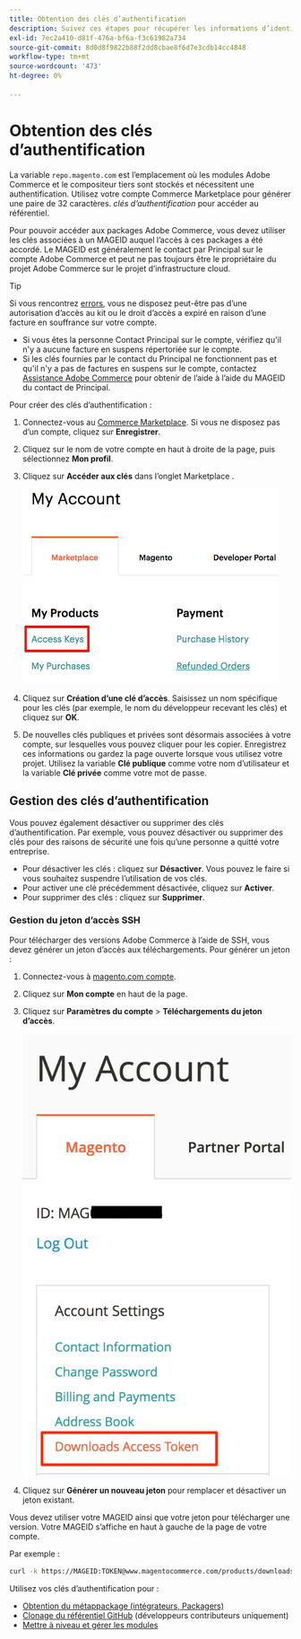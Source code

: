 ```yaml
---
title: Obtention des clés d’authentification
description: Suivez ces étapes pour récupérer les informations d’identification afin d’accéder aux modules du compositeur d’Adobe Commerce sur repo.magento.com.
exl-id: 7ec2a410-d81f-476a-bf6a-f3c61982a734
source-git-commit: 8d0d8f9822b88f2dd8cbae8f6d7e3cdb14cc4848
workflow-type: tm+mt
source-wordcount: '473'
ht-degree: 0%

---
```


# Obtention des clés d’authentification

La variable `repo.magento.com` est l’emplacement où les modules Adobe Commerce et le compositeur tiers sont stockés et nécessitent une authentification. Utilisez votre compte Commerce Marketplace pour générer une paire de 32 caractères. *clés d’authentification* pour accéder au référentiel.

Pour pouvoir accéder aux packages Adobe Commerce, vous devez utiliser les clés associées à un MAGEID auquel l’accès à ces packages a été accordé. Le MAGEID est généralement le contact par Principal sur le compte Adobe Commerce et peut ne pas toujours être le propriétaire du projet Adobe Commerce sur le projet d’infrastructure cloud.

>[!TIP]
>
>Si vous rencontrez [errors](https://experienceleague.adobe.com/docs/commerce-knowledge-base/kb/troubleshooting/deployment/magento-commerce-cloud-repo-could-not-be-accessed-403-forbidden-or-404-not-found-error-when-deploying.html), vous ne disposez peut-être pas d’une autorisation d’accès au kit ou le droit d’accès a expiré en raison d’une facture en souffrance sur votre compte.
>
>* Si vous êtes la personne Contact Principal sur le compte, vérifiez qu&#39;il n&#39;y a aucune facture en suspens répertoriée sur le compte.
>* Si les clés fournies par le contact du Principal ne fonctionnent pas et qu&#39;il n&#39;y a pas de factures en suspens sur le compte, contactez [Assistance Adobe Commerce](https://experienceleague.adobe.com/docs/commerce-knowledge-base/kb/help-center-guide/magento-help-center-user-guide.html#submit-ticket) pour obtenir de l’aide à l’aide du MAGEID du contact de Principal.

Pour créer des clés d’authentification :

1. Connectez-vous au [Commerce Marketplace](https://commercemarketplace.adobe.com/). Si vous ne disposez pas d’un compte, cliquez sur **Enregistrer**.

1. Cliquez sur le nom de votre compte en haut à droite de la page, puis sélectionnez **Mon profil**.

1. Cliquez sur **Accéder aux clés** dans l’onglet Marketplace .

   ![Obtention de vos clés d’accès sécurisées sur Commerce Marketplace](../../assets/installation/cloud_access-key.png)

1. Cliquez sur **Création d’une clé d’accès**. Saisissez un nom spécifique pour les clés (par exemple, le nom du développeur recevant les clés) et cliquez sur **OK**.

1. De nouvelles clés publiques et privées sont désormais associées à votre compte, sur lesquelles vous pouvez cliquer pour les copier. Enregistrez ces informations ou gardez la page ouverte lorsque vous utilisez votre projet. Utilisez la variable **Clé publique** comme votre nom d’utilisateur et la variable **Clé privée** comme votre mot de passe.

## Gestion des clés d’authentification

Vous pouvez également désactiver ou supprimer des clés d’authentification. Par exemple, vous pouvez désactiver ou supprimer des clés pour des raisons de sécurité une fois qu’une personne a quitté votre entreprise.

* Pour désactiver les clés : cliquez sur **Désactiver**. Vous pouvez le faire si vous souhaitez suspendre l’utilisation de vos clés.
* Pour activer une clé précédemment désactivée, cliquez sur **Activer**.
* Pour supprimer des clés : cliquez sur **Supprimer**.

### Gestion du jeton d’accès SSH

Pour télécharger des versions Adobe Commerce à l’aide de SSH, vous devez générer un jeton d’accès aux téléchargements. Pour générer un jeton :

1. Connectez-vous à [magento.com compte](https://account.magento.com/customer/account/login).
1. Cliquez sur **Mon compte** en haut de la page.
1. Cliquez sur **Paramètres du compte** > **Téléchargements du jeton d’accès**.

   ![Accès à vos clés](../../assets/installation/connect_keys1.png)

1. Cliquez sur **Générer un nouveau jeton** pour remplacer et désactiver un jeton existant.

Vous devez utiliser votre MAGEID ainsi que votre jeton pour télécharger une version. Votre MAGEID s’affiche en haut à gauche de la page de votre compte.

Par exemple :

```bash
curl -k https://MAGEID:TOKEN@www.magentocommerce.com/products/downloads/info/help
```

Utilisez vos clés d’authentification pour :

* [Obtention du métappackage (intégrateurs, Packagers)](../composer.md)
* [Clonage du référentiel GitHub](https://developer.adobe.com/commerce/contributor/guides/install/clone-repository/) (développeurs contributeurs uniquement)
* [Mettre à niveau et gérer les modules](../../upgrade/modules/upgrade.md)
